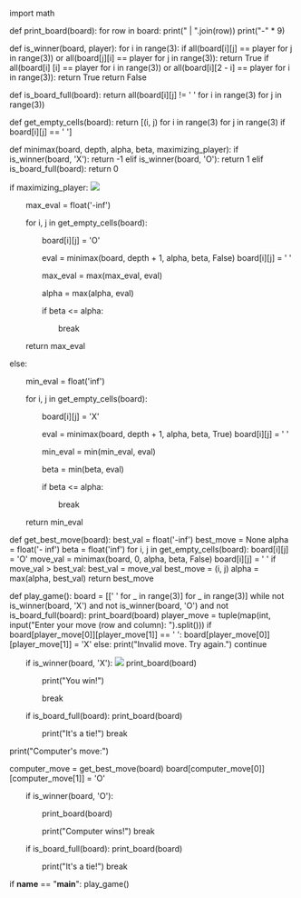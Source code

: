 ﻿import math

def print\_board(board): for row in board: print(" | ".join(row)) print("-" \* 9)

def is\_winner(board, player): for i in range(3): if all(board[i][j] == player for j in range(3)) or all(board[j][i] == player for j in range(3)): return True if all(board[i] [i] == player for i in range(3)) or all(board[i][2 - i] == player for i in range(3)): return True return False

def is\_board\_full(board): return all(board[i][j] != ' ' for i in range(3) for j in range(3))

def get\_empty\_cells(board): return [(i, j) for i in range(3) for j in range(3) if board[i][j] == ' ']

def minimax(board, depth, alpha, beta, maximizing\_player): if is\_winner(board, 'X'): return -1 elif is\_winner(board, 'O'): return 1 elif is\_board\_full(board): return 0

if maximizing\_player: ![](Aspose.Words.d86fea6b-5557-42b3-b0d0-e57fbfd1fb1c.001.png)

`    `max\_eval = float('-inf') 

`    `for i, j in get\_empty\_cells(board): 

`        `board[i][j] = 'O' 

`        `eval = minimax(board, depth + 1, alpha, beta, False)         board[i][j] = ' ' 

`        `max\_eval = max(max\_eval, eval) 

`        `alpha = max(alpha, eval) 

`        `if beta <= alpha: 

`            `break 

`    `return max\_eval 

else: 

`    `min\_eval = float('inf') 

`    `for i, j in get\_empty\_cells(board): 

`        `board[i][j] = 'X' 

`        `eval = minimax(board, depth + 1, alpha, beta, True)         board[i][j] = ' ' 

`        `min\_eval = min(min\_eval, eval) 

`        `beta = min(beta, eval) 

`        `if beta <= alpha: 

`            `break 

`    `return min\_eval

def get\_best\_move(board): best\_val = float('-inf') best\_move = None alpha = float('- inf') beta = float('inf') for i, j in get\_empty\_cells(board): board[i][j] = 'O' move\_val = minimax(board, 0, alpha, beta, False) board[i][j] = ' ' if move\_val > best\_val: best\_val = move\_val best\_move = (i, j) alpha = max(alpha, best\_val) return best\_move

def play\_game(): board = [[' ' for \_ in range(3)] for \_ in range(3)] while not is\_winner(board, 'X') and not is\_winner(board, 'O') and not is\_board\_full(board): print\_board(board) player\_move = tuple(map(int, input("Enter your move (row and column): ").split())) if board[player\_move[0]][player\_move[1]] == ' ': board[player\_move[0]][player\_move[1]] = 'X' else: print("Invalid move. Try again.") continue

`    `if is\_winner(board, 'X'):  ![](Aspose.Words.d86fea6b-5557-42b3-b0d0-e57fbfd1fb1c.002.png)       print\_board(board) 

`        `print("You win!") 

`        `break 

`    `if is\_board\_full(board):         print\_board(board) 

`        `print("It's a tie!")         break 

print("Computer's move:") 

computer\_move = get\_best\_move(board) board[computer\_move[0]][computer\_move[1]] = 'O' 

`    `if is\_winner(board, 'O'): 

`        `print\_board(board) 

`        `print("Computer wins!")         break 

`    `if is\_board\_full(board):         print\_board(board) 

`        `print("It's a tie!")         break

if **name** == "**main**": play\_game()
